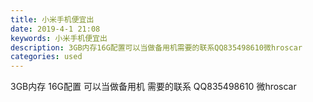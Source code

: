 ```yaml
---
title: 小米手机便宜出
date: 2019-4-1 21:08
keywords: 小米手机便宜出
description: 3GB内存16G配置可以当做备用机需要的联系QQ835498610微hroscar
categories: used
---
```

<td class="t_f" id="postmessage_3369382">

3GB内存 16G配置 可以当做备用机 需要的联系 QQ835498610 微hroscar <br/>
<img alt="" border="0" class="zoom" data-cf-modified-73ae177e9bcec5a8b7ff8732-="" file="http://www.flw.ph/data/appbyme/upload/image/201904/01/mufPtveYvKAM.jpg" id="aimg_Q201m" lazyloadthumb="1" onclick="" onmouseover="" src="http://www.flw.ph/data/appbyme/upload/image/201904/01/mufPtveYvKAM.jpg"/><br/>
<img alt="" border="0" class="zoom" data-cf-modified-73ae177e9bcec5a8b7ff8732-="" file="http://www.flw.ph/data/appbyme/upload/image/201904/01/n5NYyawZ2yy5.jpg" id="aimg_gMuVP" lazyloadthumb="1" onclick="" onmouseover="" src="http://www.flw.ph/data/appbyme/upload/image/201904/01/n5NYyawZ2yy5.jpg"/><br/>
<img alt="" border="0" class="zoom" data-cf-modified-73ae177e9bcec5a8b7ff8732-="" file="http://www.flw.ph/data/appbyme/upload/image/201904/01/QLyh92tdpjqs.jpg" id="aimg_dhs8H" lazyloadthumb="1" onclick="" onmouseover="" src="http://www.flw.ph/data/appbyme/upload/image/201904/01/QLyh92tdpjqs.jpg"/><br/>
</td>
